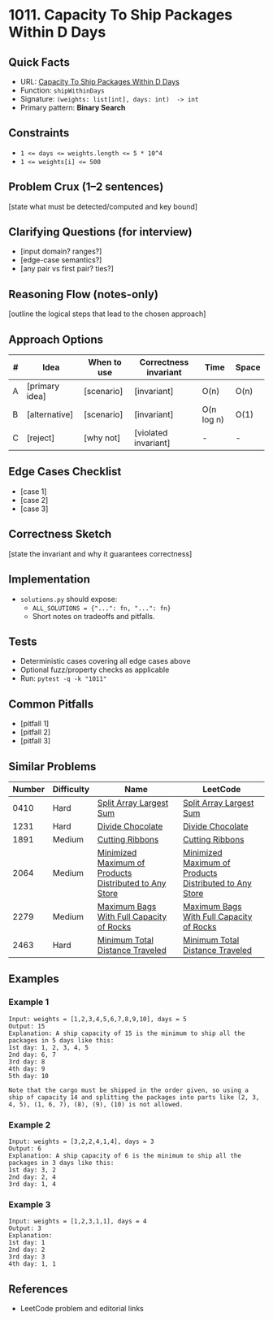# 1011. Capacity To Ship Packages Within D Days

## Quick Facts

- URL: [Capacity To Ship Packages Within D Days](https://leetcode.com/problems/capacity-to-ship-packages-within-d-days/)
- Function: `shipWithinDays`
- Signature: `(weights: list[int], days: int)  -> int`
- Primary pattern: **Binary Search**

## Constraints

- `1 <= days <= weights.length <= 5 * 10^4`
- `1 <= weights[i] <= 500`

## Problem Crux (1–2 sentences)

[state what must be detected/computed and key bound]

## Clarifying Questions (for interview)

- [input domain? ranges?]
- [edge-case semantics?]
- [any pair vs first pair? ties?]

## Reasoning Flow (notes-only)

[outline the logical steps that lead to the chosen approach]

## Approach Options

| # | Idea | When to use | Correctness invariant | Time | Space |
|---|------|-------------|-----------------------|------|-------|
| A | [primary idea] | [scenario] | [invariant] | O(n) | O(n) |
| B | [alternative] | [scenario] | [invariant] | O(n log n) | O(1) |
| C | [reject] | [why not] | [violated invariant] | - | - |

## Edge Cases Checklist

- [case 1]
- [case 2]
- [case 3]

## Correctness Sketch

[state the invariant and why it guarantees correctness]

## Implementation

- `solutions.py` should expose:
  - `ALL_SOLUTIONS = {"...": fn, "...": fn}`
  - Short notes on tradeoffs and pitfalls.

## Tests

- Deterministic cases covering all edge cases above
- Optional fuzz/property checks as applicable
- Run: `pytest -q -k "1011"`

## Common Pitfalls

- [pitfall 1]
- [pitfall 2]
- [pitfall 3]

## Similar Problems

| Number | Difficulty | Name | LeetCode |
|---|---|---|---|
| 0410 | Hard | [Split Array Largest Sum](../0410-split-array-largest-sum/readme.md) | [Split Array Largest Sum](https://leetcode.com/problems/split-array-largest-sum/) |
| 1231 | Hard | [Divide Chocolate](../1231-divide-chocolate/readme.md) | [Divide Chocolate](https://leetcode.com/problems/divide-chocolate/) |
| 1891 | Medium | [Cutting Ribbons](../1891-cutting-ribbons/readme.md) | [Cutting Ribbons](https://leetcode.com/problems/cutting-ribbons/) |
| 2064 | Medium | [Minimized Maximum of Products Distributed to Any Store](../2064-minimized-maximum-of-products-distributed-to-any-store/readme.md) | [Minimized Maximum of Products Distributed to Any Store](https://leetcode.com/problems/minimized-maximum-of-products-distributed-to-any-store/) |
| 2279 | Medium | [Maximum Bags With Full Capacity of Rocks](../2279-maximum-bags-with-full-capacity-of-rocks/readme.md) | [Maximum Bags With Full Capacity of Rocks](https://leetcode.com/problems/maximum-bags-with-full-capacity-of-rocks/) |
| 2463 | Hard | [Minimum Total Distance Traveled](../2463-minimum-total-distance-traveled/readme.md) | [Minimum Total Distance Traveled](https://leetcode.com/problems/minimum-total-distance-traveled/) |

## Examples

### Example 1

```text
Input: weights = [1,2,3,4,5,6,7,8,9,10], days = 5
Output: 15
Explanation: A ship capacity of 15 is the minimum to ship all the packages in 5 days like this:
1st day: 1, 2, 3, 4, 5
2nd day: 6, 7
3rd day: 8
4th day: 9
5th day: 10

Note that the cargo must be shipped in the order given, so using a ship of capacity 14 and splitting the packages into parts like (2, 3, 4, 5), (1, 6, 7), (8), (9), (10) is not allowed.
```

### Example 2

```text
Input: weights = [3,2,2,4,1,4], days = 3
Output: 6
Explanation: A ship capacity of 6 is the minimum to ship all the packages in 3 days like this:
1st day: 3, 2
2nd day: 2, 4
3rd day: 1, 4
```

### Example 3

```text
Input: weights = [1,2,3,1,1], days = 4
Output: 3
Explanation:
1st day: 1
2nd day: 2
3rd day: 3
4th day: 1, 1
```

## References

- LeetCode problem and editorial links
